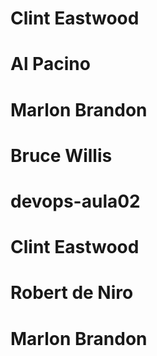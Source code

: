 
# Clint Eastwood
# Al Pacino
# Marlon Brandon
# Bruce Willis

# devops-aula02 
# Clint Eastwood
# Robert de Niro
# Marlon Brandon

